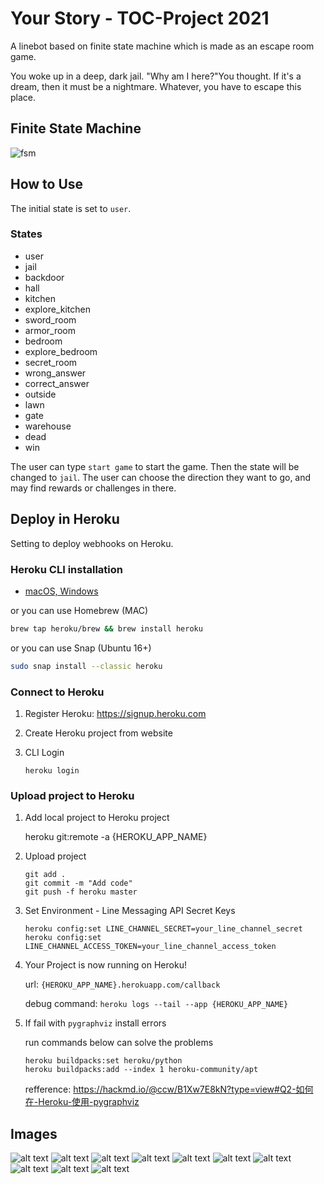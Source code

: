 # Your Story - TOC-Project 2021

A linebot based on finite state machine which is made as an escape room game.

You woke up in a deep, dark jail. 
"Why am I here?"You thought.
If it's a dream, then it must be a nightmare.
Whatever, you have to escape this place.


## Finite State Machine
![fsm](./img/fsm.png)

## How to Use
The initial state is set to `user`.

### States
* user 
* jail
* backdoor
* hall
* kitchen
* explore_kitchen
* sword_room
* armor_room
* bedroom
* explore_bedroom
* secret_room
* wrong_answer
* correct_answer
* outside
* lawn
* gate
* warehouse
* dead
* win

The user can type `start game` to start the game.
Then the state will be changed to `jail`.
The user can choose the direction they want to go, and may find rewards or challenges in there.

## Deploy in Heroku
Setting to deploy webhooks on Heroku.

### Heroku CLI installation

* [macOS, Windows](https://devcenter.heroku.com/articles/heroku-cli)

or you can use Homebrew (MAC)
```sh
brew tap heroku/brew && brew install heroku
```

or you can use Snap (Ubuntu 16+)
```sh
sudo snap install --classic heroku
```

### Connect to Heroku

1. Register Heroku: https://signup.heroku.com

2. Create Heroku project from website

3. CLI Login

	`heroku login`

### Upload project to Heroku

1. Add local project to Heroku project

	heroku git:remote -a {HEROKU_APP_NAME}

2. Upload project

	```
	git add .
	git commit -m "Add code"
	git push -f heroku master
	```

3. Set Environment - Line Messaging API Secret Keys

	```
	heroku config:set LINE_CHANNEL_SECRET=your_line_channel_secret
	heroku config:set LINE_CHANNEL_ACCESS_TOKEN=your_line_channel_access_token
	```

4. Your Project is now running on Heroku!

	url: `{HEROKU_APP_NAME}.herokuapp.com/callback`

	debug command: `heroku logs --tail --app {HEROKU_APP_NAME}`

5. If fail with `pygraphviz` install errors

	run commands below can solve the problems
	```
	heroku buildpacks:set heroku/python
	heroku buildpacks:add --index 1 heroku-community/apt
	```

	refference: https://hackmd.io/@ccw/B1Xw7E8kN?type=view#Q2-如何在-Heroku-使用-pygraphviz

## Images
![alt text](./img/1.jpg)
![alt text](./img/2.jpg)
![alt text](./img/3.jpg)
![alt text](./img/4.jpg)
![alt text](./img/5.jpg)
![alt text](./img/6.jpg)
![alt text](./img/7.jpg)
![alt text](./img/8.jpg)
![alt text](./img/9.jpg)
![alt text](./img/10.jpg)
